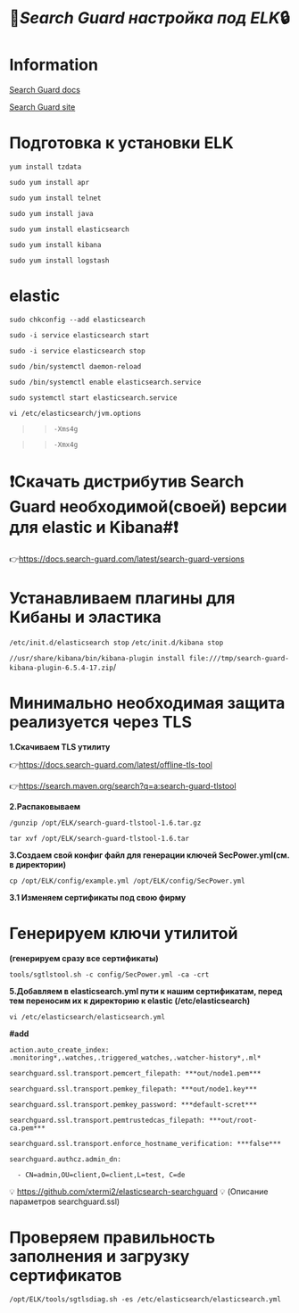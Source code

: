 :key:***Search Guard настройка под ELK***:lock:
=====================
Information
=====================
[Search Guard docs](https://docs.search-guard.com/latest/index)

[Search Guard site](https://search-guard.com)

Подготовка к установки ELK
=====================
```yum install tzdata```

```sudo yum install apr```

```sudo yum install telnet```

```sudo yum install java```

```sudo yum install elasticsearch```

```sudo yum install kibana```

```sudo yum install logstash```



elastic
=====================
```sudo chkconfig --add elasticsearch```

```sudo -i service elasticsearch start```

```sudo -i service elasticsearch stop```

```sudo /bin/systemctl daemon-reload```

```sudo /bin/systemctl enable elasticsearch.service```

```sudo systemctl start elasticsearch.service```

```vi /etc/elasticsearch/jvm.options```

> > ```-Xms4g```

> >```-Xmx4g```




:heavy_exclamation_mark:Скачать дистрибутив Search Guard необходимой(своей) версии для elastic и Kibana#:heavy_exclamation_mark:
=====================


:point_right:https://docs.search-guard.com/latest/search-guard-versions



Устанавливаем плагины для Кибаны и эластика
=====================

```/etc/init.d/elasticsearch stop```
```/etc/init.d/kibana stop```

```//usr/share/kibana/bin/kibana-plugin install file:///tmp/search-guard-kibana-plugin-6.5.4-17.zip```/


Минимально необходимая защита реализуется через TLS
=====================

**1.Скачиваем TLS утилиту**
 
:point_right:https://docs.search-guard.com/latest/offline-tls-tool

:point_right:https://search.maven.org/search?q=a:search-guard-tlstool

**2.Распаковываем**

```/gunzip /opt/ELK/search-guard-tlstool-1.6.tar.gz```

```tar xvf /opt/ELK/search-guard-tlstool-1.6.tar```

**3.Создаем свой конфиг файл для генерации ключей SecPower.yml(см. в директории)**

```cp /opt/ELK/config/example.yml /opt/ELK/config/SecPower.yml```

**3.1 Изменяем сертификаты под свою фирму**



Генерируем ключи утилитой 
=====================

**(генерируем сразу все сертификаты)**

```tools/sgtlstool.sh -c config/SecPower.yml -ca -crt```

**5.Добавляем в elasticsearch.yml пути к нашим сертификатам, перед тем переносим их к директорию к elastic (/etc/elasticsearch)**

```vi /etc/elasticsearch/elasticsearch.yml```


**#add**
```
action.auto_create_index: .monitoring*,.watches,.triggered_watches,.watcher-history*,.ml*

searchguard.ssl.transport.pemcert_filepath: ***out/node1.pem***

searchguard.ssl.transport.pemkey_filepath: ***out/node1.key***

searchguard.ssl.transport.pemkey_password: ***default-scret***

searchguard.ssl.transport.pemtrustedcas_filepath: ***out/root-ca.pem***

searchguard.ssl.transport.enforce_hostname_verification: ***false***

searchguard.authcz.admin_dn:

  - CN=admin,OU=client,O=client,L=test, C=de
  ```

:bulb: https://github.com/xtermi2/elasticsearch-searchguard :bulb:
(Описание параметров searchguard.ssl)


Проверяем правильность заполнения и загрузку сертификатов
=====================

```/opt/ELK/tools/sgtlsdiag.sh -es /etc/elasticsearch/elasticsearch.yml```


